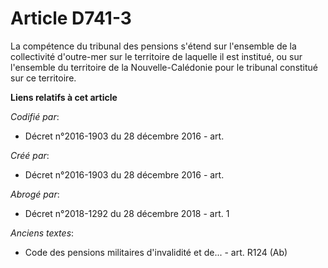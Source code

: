 # Article D741-3

La compétence du tribunal des pensions s'étend sur l'ensemble de la collectivité d'outre-mer sur le territoire de laquelle il
est institué, ou sur l'ensemble du territoire de la Nouvelle-Calédonie pour le tribunal constitué sur ce territoire.

**Liens relatifs à cet article**

_Codifié par_:

  - Décret n°2016-1903 du 28 décembre 2016 - art.

_Créé par_:

  - Décret n°2016-1903 du 28 décembre 2016 - art.

_Abrogé par_:

  - Décret n°2018-1292 du 28 décembre 2018 - art. 1

_Anciens textes_:

  - Code des pensions militaires d'invalidité et de... - art. R124 (Ab)
